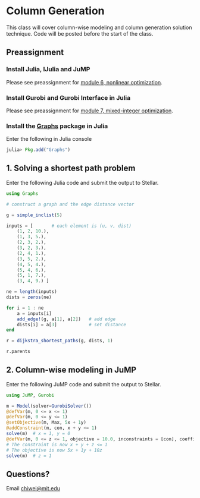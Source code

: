 # Column Generation 

This class will cover column-wise modeling and column generation solution technique. Code will be posted before the start of the class.

## Preassignment


### Install Julia, IJulia and JuMP

Please see preassignment for [module 6, nonlinear optimization](https://github.com/joehuchette/OR-software-tools-2015/tree/master/6-nonlinear-opt).

### Install Gurobi and Gurobi Interface in Julia

Please see preassignment for [module 7, mixed-integer optimization](https://github.com/joehuchette/OR-software-tools-2015/blob/master/7-adv-optimization/README.md).

### Install the [Graphs](https://github.com/JuliaLang/Graphs.jl) package in Julia

Enter the following in Julia console
```jl
julia> Pkg.add("Graphs")
```

## 1. Solving a shortest path problem
Enter the following Julia code and submit the output to Stellar.

```jl
using Graphs

# construct a graph and the edge distance vector

g = simple_inclist(5)

inputs = [       # each element is (u, v, dist)
    (1, 2, 10.),
    (1, 3, 5.),
    (2, 3, 2.),
    (3, 2, 3.),
    (2, 4, 1.),
    (3, 5, 2.),
    (4, 5, 4.),
    (5, 4, 6.),
    (5, 1, 7.),
    (3, 4, 9.) ]

ne = length(inputs)
dists = zeros(ne)

for i = 1 : ne
    a = inputs[i]
    add_edge!(g, a[1], a[2])   # add edge
    dists[i] = a[3]            # set distance
end

r = dijkstra_shortest_paths(g, dists, 1)

r.parents
```

## 2. Column-wise modeling in JuMP

Enter the following JuMP code and submit the output to Stellar.
```jl
using JuMP, Gurobi

m = Model(solver=GurobiSolver())
@defVar(m, 0 <= x <= 1)
@defVar(m, 0 <= y <= 1)
@setObjective(m, Max, 5x + 1y)
@addConstraint(m, con, x + y <= 1)
solve(m)  # x = 1, y = 0
@defVar(m, 0 <= z <= 1, objective = 10.0, inconstraints = [con], coefficients = [1.0])
# The constraint is now x + y + z <= 1
# The objective is now 5x + 1y + 10z
solve(m)  # z = 1
```

## Questions?
Email chiwei@mit.edu
